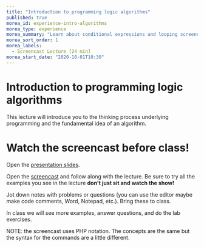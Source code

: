 ```yaml
--- 
title: "Introduction to programming logic algorithms" 
published: true 
morea_id: experience-intro-algorithms
morea_type: experience 
morea_summary: "Learn about conditional expressions and looping screencast"
morea_sort_order: 1 
morea_labels:
  - Screencast Lecture [24 min]
morea_start_date: "2020-10-01T10:30"
---
```

# Introduction to programming logic algorithms
This lecture will introduce you to the thinking process underlying programming and the fundamental idea of an algorithm. 

# Watch the screencast before class!
Open the [presentation slides](ITM352_algorithms.ppt). 

Open the [screencast](http://youtu.be/EsyKVFdbgO4) and follow along with the lecture. Be sure to try all the examples you see in the lecture  **don't just sit and watch the show!**

Jot down notes with problems or questions (you can use the editor maybe make code comments, Word, Notepad, etc.). Bring these to class.

In class we will see more examples, answer questions, and do the lab exercises. 

NOTE: the screencast uses PHP notation. The concepts are the same but the syntax for the commands are a little different. 